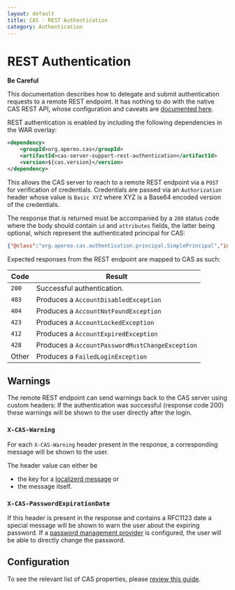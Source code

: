 ```yaml
---
layout: default
title: CAS - REST Authentication
category: Authentication
---
```


# REST Authentication

<div class="alert alert-warning"><strong>Be Careful</strong><p>This documentation describes
how to delegate and submit authentication requests to a remote REST endpoint. It has nothing
to do with the native CAS REST API, whose configuration and caveats are
<a href="../protocol/REST-Protocol.html">documented here</a>.</p></div>

REST authentication is enabled by including the following dependencies in the WAR overlay:

```xml
<dependency>
    <groupId>org.apereo.cas</groupId>
    <artifactId>cas-server-support-rest-authentication</artifactId>
    <version>${cas.version}</version>
</dependency>
```

This allows the CAS server to reach to a remote REST endpoint via a `POST` for verification of credentials.
Credentials are passed via an `Authorization` header whose value is `Basic XYZ` where XYZ is a
Base64 encoded version of the credentials.

The response that is returned must be accompanied by a `200`
status code where the body should contain `id` and `attributes` fields, the latter being optional,
which represent the authenticated principal for CAS:

```json
{"@class":"org.apereo.cas.authentication.principal.SimplePrincipal","id":"casuser","attributes":{}}
```

Expected responses from the REST endpoint are mapped to CAS as such:

| Code                   | Result
|------------------------|---------------------------------------------
| `200`          | Successful authentication.
| `403`          | Produces a `AccountDisabledException`
| `404`          | Produces a `AccountNotFoundException`
| `423`          | Produces a `AccountLockedException`
| `412`          | Produces a `AccountExpiredException`
| `428`          | Produces a `AccountPasswordMustChangeException`
| Other          | Produces a `FailedLoginException`

## Warnings

The remote REST endpoint can send warnings back to the CAS server using custom headers:
If the authentication was successful (response code 200) these warnings will be shown to the user
directly after the login.

### `X-CAS-Warning`

For each `X-CAS-Warning` header present in the response, a corresponding message will be shown to the user.

The header value can either be
 - the key for a [localizerd message](../ux/User-Interface-Customization-Localization.md) or
 - the message itself.

### `X-CAS-PasswordExpirationDate`

If this header is present in the response and contains a RFC1123 date a special message will be shown
to warn the user about the expiring password.
If a [password management provider](../password_management/Password-Management.md) is configured,
the user will be able to directly change the password.

## Configuration

To see the relevant list of CAS properties, please [review this guide](../configuration/Configuration-Properties.html#rest-authentication).
